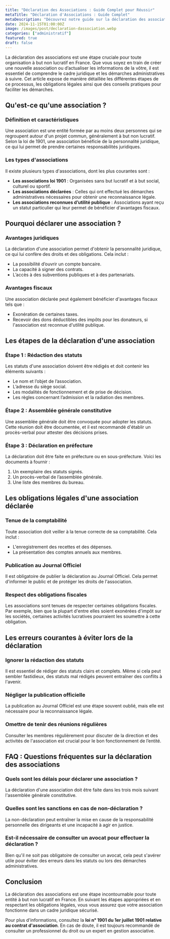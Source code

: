 ```yaml
---
title: "Déclaration des Associations : Guide Complet pour Réussir"
metaTitle: "Déclaration d'Associations : Guide Complet"
metaDescription: "Découvrez notre guide sur la déclaration des associations : étapes, lois, conseils pratiques."
date: 2024-11-15T01:00:00Z
image: /images/post/declaration-dassociation.webp
categories: ["administratif"]
featured: true
draft: false
---
```


La déclaration des associations est une étape cruciale pour toute organisation à but non lucratif en France. Que vous soyez en train de créer une nouvelle association ou d’actualiser les informations de la vôtre, il est essentiel de comprendre le cadre juridique et les démarches administratives à suivre. Cet article expose de manière détaillée les différentes étapes de ce processus, les obligations légales ainsi que des conseils pratiques pour faciliter les démarches. 

## Qu'est-ce qu'une association ?

### Définition et caractéristiques

Une association est une entité formée par au moins deux personnes qui se regroupent autour d'un projet commun, généralement à but non lucratif. Selon la loi de 1901, une association bénéficie de la personnalité juridique, ce qui lui permet de prendre certaines responsabilités juridiques.

### Les types d'associations

Il existe plusieurs types d'associations, dont les plus courantes sont :

- **Les associations loi 1901** : Organisées sans but lucratif et à but social, culturel ou sportif.
- **Les associations déclarées** : Celles qui ont effectué les démarches administratives nécessaires pour obtenir une reconnaissance légale.
- **Les associations reconnues d’utilité publique** : Associations ayant reçu un statut particulier qui leur permet de bénéficier d'avantages fiscaux.

## Pourquoi déclarer une association ?

### Avantages juridiques

La déclaration d'une association permet d'obtenir la personnalité juridique, ce qui lui confère des droits et des obligations. Cela inclut :

- La possibilité d’ouvrir un compte bancaire.
- La capacité à signer des contrats.
- L’accès à des subventions publiques et à des partenariats.

### Avantages fiscaux

Une association déclarée peut également bénéficier d'avantages fiscaux tels que :

- Exonération de certaines taxes.
- Recevoir des dons déductibles des impôts pour les donateurs, si l'association est reconnue d'utilité publique.

## Les étapes de la déclaration d'une association

### Étape 1 : Rédaction des statuts

Les statuts d'une association doivent être rédigés et doit contenir les éléments suivants :

- Le nom et l’objet de l’association.
- L’adresse du siège social.
- Les modalités de fonctionnement et de prise de décision.
- Les règles concernant l’admission et la radiation des membres.

### Étape 2 : Assemblée générale constitutive

Une assemblée générale doit être convoquée pour adopter les statuts. Cette réunion doit être documentée, et il est recommandé d'établir un procès-verbal pour attester des décisions prises.

### Étape 3 : Déclaration en préfecture

La déclaration doit être faite en préfecture ou en sous-préfecture. Voici les documents à fournir :

1. Un exemplaire des statuts signés.
2. Un procès-verbal de l’assemblée générale.
3. Une liste des membres du bureau.

## Les obligations légales d'une association déclarée

### Tenue de la comptabilité

Toute association doit veiller à la tenue correcte de sa comptabilité. Cela inclut :

- L'enregistrement des recettes et des dépenses.
- La présentation des comptes annuels aux membres.

### Publication au Journal Officiel

Il est obligatoire de publier la déclaration au Journal Officiel. Cela permet d'informer le public et de protéger les droits de l'association.

### Respect des obligations fiscales

Les associations sont tenues de respecter certaines obligations fiscales. Par exemple, bien que la plupart d'entre elles soient exonérées d'impôt sur les sociétés, certaines activités lucratives pourraient les soumettre à cette obligation.

## Les erreurs courantes à éviter lors de la déclaration

### Ignorer la rédaction des statuts

Il est essentiel de rédiger des statuts clairs et complets. Même si cela peut sembler fastidieux, des statuts mal rédigés peuvent entraîner des conflits à l'avenir.

### Négliger la publication officielle

La publication au Journal Officiel est une étape souvent oublié, mais elle est nécessaire pour la reconnaissance légale.

### Omettre de tenir des réunions régulières

Consulter les membres régulièrement pour discuter de la direction et des activités de l'association est crucial pour le bon fonctionnement de l’entité.

## FAQ : Questions fréquentes sur la déclaration des associations

### Quels sont les délais pour déclarer une association ?

La déclaration d'une association doit être faite dans les trois mois suivant l'assemblée générale constitutive. 

### Quelles sont les sanctions en cas de non-déclaration ?

La non-déclaration peut entraîner la mise en cause de la responsabilité personnelle des dirigeants et une incapacité à agir en justice. 

### Est-il nécessaire de consulter un avocat pour effectuer la déclaration ?

Bien qu'il ne soit pas obligatoire de consulter un avocat, cela peut s'avérer utile pour éviter des erreurs dans les statuts ou lors des démarches administratives.

## Conclusion

La déclaration des associations est une étape incontournable pour toute entité à but non lucratif en France. En suivant les étapes appropriées et en respectant les obligations légales, vous vous assurez que votre association fonctionne dans un cadre juridique sécurisé. 

Pour plus d'informations, consultez la **loi n° 1901 du 1er juillet 1901 relative au contrat d'association**. En cas de doute, il est toujours recommandé de consulter un professionnel du droit ou un expert en gestion associative.